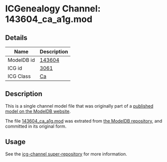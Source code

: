 # ICGenealogy Channel: 143604\_ca\_a1g.mod

## Details

Name | Description
---- | -----------
ModelDB id | [143604](http://senselab.med.yale.edu/ModelDB/ShowModel.cshtml?model=143604)
ICG id | [3061](http://icg.neurotheory.ox.ac.uk/channels/3/3061)
ICG Class | [Ca](http://icg.neurotheory.ox.ac.uk/channels/3)

## Description

This is a single channel model file that was originally part of a [published model on the ModelDB website](http://senselab.med.yale.edu/mModelDB/ShowModel.cshtml?model=143604).

The file [143604\_ca\_a1g.mod](143604_ca_a1g.mod) was extrated from [the ModelDB repository](http://senselab.med.yale.edu/ModelDB/ShowModel.cshtml?model=143604), and committed in its original form.

## Usage

See the [icg-channel super-repository](https://github.com/icgenealogy/icg-channels) for more information.